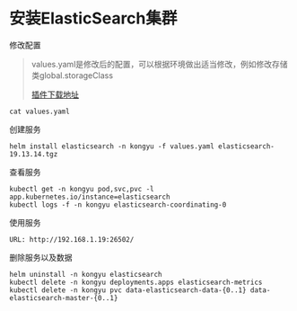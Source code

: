 # 安装ElasticSearch集群

修改配置

> values.yaml是修改后的配置，可以根据环境做出适当修改，例如修改存储类global.storageClass
>
> [插件下载地址](https://artifacts.elastic.co/downloads/elasticsearch-plugins)

```
cat values.yaml
```

创建服务

```shell
helm install elasticsearch -n kongyu -f values.yaml elasticsearch-19.13.14.tgz
```

查看服务

```
kubectl get -n kongyu pod,svc,pvc -l app.kubernetes.io/instance=elasticsearch
kubectl logs -f -n kongyu elasticsearch-coordinating-0
```

使用服务

```
URL: http://192.168.1.19:26502/
```

删除服务以及数据

```
helm uninstall -n kongyu elasticsearch
kubectl delete -n kongyu deployments.apps elasticsearch-metrics
kubectl delete -n kongyu pvc data-elasticsearch-data-{0..1} data-elasticsearch-master-{0..1}
```

